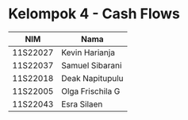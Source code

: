 # Kelompok 4 - Cash Flows

| NIM      | Nama             |
|----------|------------------|
| 11S22027 | Kevin Harianja   |
| 11S22037 | Samuel Sibarani  |
| 11S22018 | Deak Napitupulu  |
| 11S22005 | Olga Frischila G |
| 11S22043 | Esra Silaen      |
